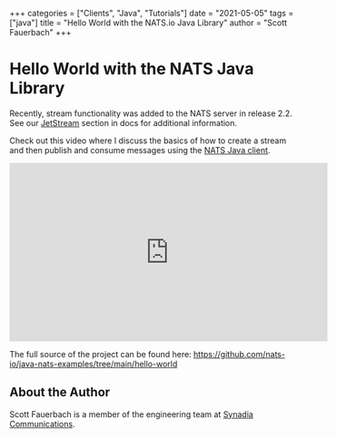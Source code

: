 +++
categories = ["Clients", "Java", "Tutorials"]
date = "2021-05-05"
tags = ["java"]
title = "Hello World with the NATS.io Java Library"
author = "Scott Fauerbach"
+++

# Hello World with the NATS Java Library

Recently, stream functionality was added to the NATS server in release 2.2. See our [JetStream](https://docs.nats.io/jetstream/jetstream) section in docs for additional information.

Check out this video where I discuss the basics of how to create a stream and then publish and consume messages 
using the [NATS Java client](https://github.com/nats-io/nats.java). 

<iframe width="560" height="315" src="https://www.youtube.com/embed/LZIsYKyv1WA" title="YouTube video player" frameborder="0" allow="accelerometer; autoplay; clipboard-write; encrypted-media; gyroscope; picture-in-picture" allowfullscreen></iframe>

The full source of the project can be found here: https://github.com/nats-io/java-nats-examples/tree/main/hello-world 

## About the Author

Scott Fauerbach is a member of the engineering team at [Synadia Communications](https://synadia.com).
